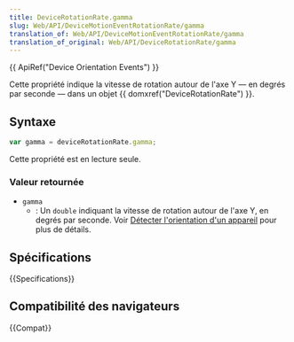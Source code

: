 ```yaml
---
title: DeviceRotationRate.gamma
slug: Web/API/DeviceMotionEventRotationRate/gamma
translation_of: Web/API/DeviceMotionEventRotationRate/gamma
translation_of_original: Web/API/DeviceRotationRate/gamma
---
```


{{ ApiRef("Device Orientation Events") }}

Cette propriété indique la vitesse de rotation autour de l'axe Y — en degrés par seconde — dans un objet {{ domxref("DeviceRotationRate") }}.

## Syntaxe

```js
var gamma = deviceRotationRate.gamma;
```

Cette propriété est en lecture seule.

### Valeur retournée

- `gamma`
  - : Un `double` indiquant la vitesse de rotation autour de l'axe Y, en degrés par seconde. Voir [Détecter l'orientation d'un appareil](/fr/docs/WebAPI/Detecting_device_orientation#Accelerometer_values_explained) pour plus de détails.

## Spécifications

{{Specifications}}

## Compatibilité des navigateurs

{{Compat}}
